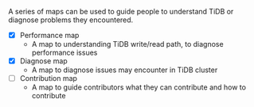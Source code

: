 A series of maps can be used to guide people to understand TiDB or diagnose problems they encountered.

* [x] Performance map
  - A map to understanding TiDB write/read path, to diagnose performance issues
* [x] Diagnose map
  - A map to diagnose issues may encounter in TiDB cluster
* [ ] Contribution map
  - A map to guide contributors what they can contribute and how to contribute

